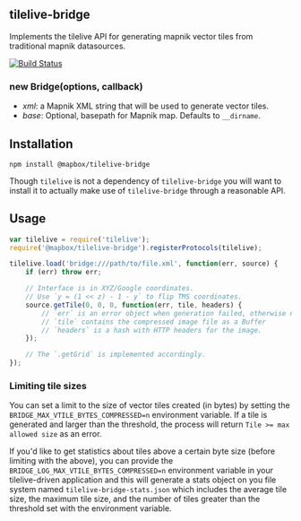 tilelive-bridge
---------------
Implements the tilelive API for generating mapnik vector tiles from traditional mapnik datasources.

[![Build Status](https://travis-ci.com/mapbox/tilelive-bridge.svg?branch=master)](http://travis-ci.com/mapbox/tilelive-bridge)

### new Bridge(options, callback)

- *xml*: a Mapnik XML string that will be used to generate vector tiles.
- *base*: Optional, basepath for Mapnik map. Defaults to `__dirname`.

## Installation

    npm install @mapbox/tilelive-bridge

Though `tilelive` is not a dependency of `tilelive-bridge` you will want to
install it to actually make use of `tilelive-bridge` through a reasonable
API.

## Usage

```javascript
var tilelive = require('tilelive');
require('@mapbox/tilelive-bridge').registerProtocols(tilelive);

tilelive.load('bridge:///path/to/file.xml', function(err, source) {
    if (err) throw err;

    // Interface is in XYZ/Google coordinates.
    // Use `y = (1 << z) - 1 - y` to flip TMS coordinates.
    source.getTile(0, 0, 0, function(err, tile, headers) {
        // `err` is an error object when generation failed, otherwise null.
        // `tile` contains the compressed image file as a Buffer
        // `headers` is a hash with HTTP headers for the image.
    });

    // The `.getGrid` is implemented accordingly.
});
```

### Limiting tile sizes

You can set a limit to the size of vector tiles created (in bytes) by setting the `BRIDGE_MAX_VTILE_BYTES_COMPRESSED=n` environment variable. If a tile is generated and larger than the threshold, the process will return `Tile >= max allowed size` as an error.

If you'd like to get statistics about tiles above a certain byte size (before limiting with the above), you can provide the `BRIDGE_LOG_MAX_VTILE_BYTES_COMPRESSED=n` environment variable in your tilelive-driven application and this will generate a stats object on you file system named `tilelive-bridge-stats.json` which includes the average tile size, the maximum tile size, and the number of tiles greater than the threshold set with the environment variable.
